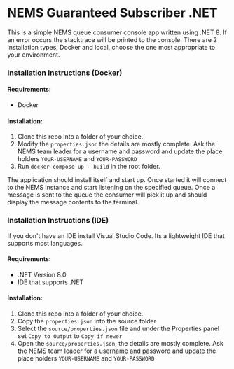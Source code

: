 # NEMS Guaranteed Subscriber .NET

This is a simple NEMS queue consumer console app written using .NET 8. If an error occurs the stacktrace will be printed to the console. There are 2 installation types, Docker and local, choose the one most appropriate to your environment.

### Installation Instructions (Docker)

#### Requirements:

- Docker

#### Installation:

1. Clone this repo into a folder of your choice.
2. Modify the `properties.json` the details are mostly complete. Ask the NEMS team leader for a username and password and update the place holders `YOUR-USERNAME` and `YOUR-PASSWORD`
3. Run `docker-compose up --build` in the root folder.

The application should install itself and start up. Once started it will connect to the NEMS instance and start listening on the specified queue. Once a message is sent to the queue the consumer will pick it up and should display the message contents to the terminal.

### Installation Instructions (IDE)

If you don't have an IDE install Visual Studio Code. Its a lightweight IDE that supports most languages.

#### Requirements:

- .NET Version 8.0
- IDE that supports .NET

#### Installation:

1.  Clone this repo into a folder of your choice.
2.  Copy the `properties.json` into the source folder
3.  Select the `source/properties.json` file and under the Properties panel set `Copy to Output` to `Copy if newer`
4.  Open the `source/properties.json`, the details are mostly complete. Ask the NEMS team leader for a username and password and update the place holders `YOUR-USERNAME` and `YOUR-PASSWORD`
